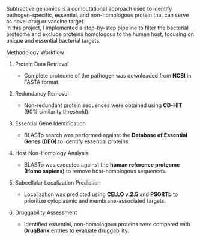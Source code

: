 

Subtractive genomics is a computational approach used to identify pathogen-specific, essential, and non-homologous protein that can serve as novel drug or vaccine target.  
In this project, I implemented a step-by-step pipeline to filter the bacterial proteome and exclude proteins homologous to the human host, focusing on unique and essential bacterial targets.


Methodology Workflow

1. Protein Data Retrieval 
   - Complete proteome of the pathogen was downloaded from **NCBI** in FASTA format.

2. Redundancy Removal
   - Non-redundant protein sequences were obtained using **CD-HIT** (90% similarity threshold).

3. Essential Gene Identification 
   - BLASTp search was performed against the **Database of Essential Genes (DEG)** to identify essential proteins.

4. Host Non-Homology Analysis  
   - BLASTp was executed against the **human reference proteome (Homo sapiens)** to remove host-homologous sequences.

5. Subcellular Localization Prediction  
   - Localization was predicted using **CELLO v.2.5** and **PSORTb** to prioritize cytoplasmic and membrane-associated targets.

6. Druggability Assessment 
   - Identified essential, non-homologous proteins were compared with **DrugBank** entries to evaluate druggability.

